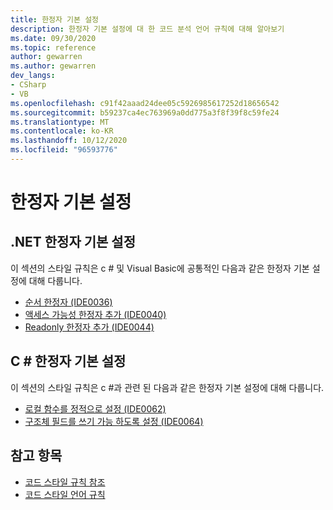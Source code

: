 ```yaml
---
title: 한정자 기본 설정
description: 한정자 기본 설정에 대 한 코드 분석 언어 규칙에 대해 알아보기
ms.date: 09/30/2020
ms.topic: reference
author: gewarren
ms.author: gewarren
dev_langs:
- CSharp
- VB
ms.openlocfilehash: c91f42aaad24dee05c5926985617252d18656542
ms.sourcegitcommit: b59237ca4ec763969a0dd775a3f8f39f8c59fe24
ms.translationtype: MT
ms.contentlocale: ko-KR
ms.lasthandoff: 10/12/2020
ms.locfileid: "96593776"
---
```

# <a name="modifier-preferences"></a>한정자 기본 설정

## <a name="net-modifier-preferences"></a>.NET 한정자 기본 설정

이 섹션의 스타일 규칙은 c # 및 Visual Basic에 공통적인 다음과 같은 한정자 기본 설정에 대해 다룹니다.

- [순서 한정자 (IDE0036)](ide0036.md)
- [액세스 가능성 한정자 추가 (IDE0040)](ide0040.md)
- [Readonly 한정자 추가 (IDE0044)](ide0044.md)

## <a name="c-modifier-preferences"></a>C # 한정자 기본 설정

이 섹션의 스타일 규칙은 c #과 관련 된 다음과 같은 한정자 기본 설정에 대해 다룹니다.

- [로컬 함수를 정적으로 설정 (IDE0062)](ide0062.md)
- [구조체 필드를 쓰기 가능 하도록 설정 (IDE0064)](ide0064.md)

## <a name="see-also"></a>참고 항목

- [코드 스타일 규칙 참조](index.md)
- [코드 스타일 언어 규칙](language-rules.md)
